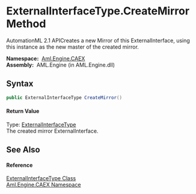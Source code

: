 ExternalInterfaceType.CreateMirror Method
=========================================
AutomationML 2.1 APICreates a new Mirror of this ExternalInterface, using this instance as the new master of the created mirror.

  **Namespace:**  [Aml.Engine.CAEX][1]  
  **Assembly:**  AML.Engine (in AML.Engine.dll)

Syntax
------

```csharp
public ExternalInterfaceType CreateMirror()
```

#### Return Value
Type: [ExternalInterfaceType][2]  
The created mirror ExternalInterface.

See Also
--------

#### Reference
[ExternalInterfaceType Class][2]  
[Aml.Engine.CAEX Namespace][1]  

[1]: ../README.md
[2]: README.md
[3]: https://www.automationml.org
[4]: ../../icons/logoShade.png